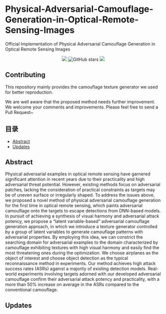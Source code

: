 # Physical-Adversarial-Camouflage-Generation-in-Optical-Remote-Sensing-Images
Official Implementation of Physical Adversarial Camouflage Generation in Optical Remote Sensing Images

<div align="center">


![](https://komarev.com/ghpvc/?username=PhysicsAttack&label=visitors)
![GitHub stars](https://badgen.net/github/stars/Arknightpzb/Physical-Adversarial-Camouflage-Generation-in-Optical-Remote-Sensing-Images)
[![](https://img.shields.io/badge/license-MIT-green)](#License)

</div>

## Contributing

This repository mainly provides the camouflage texture generator we used for better reproduction.

We are well aware that the proposed method needs further improvement. We welcome your comments and improvements. Please feel free to send a Pull Request~

## 目录
+ [Abstract](#Abstract)
+ [Updates](#Updates)

## Abstract
Physical adversarial examples in optical remote sensing have garnered significant attention in recent years due to their practicality and high adversarial threat potential. However, existing methods focus on adversarial patches, lacking the consideration of practical constraints as targets may be of uneven surface or irregularly shaped. To address the issues above, we proposed a novel method of physical adversarial camouflage generation for the first time in optical remote sensing, which paints adversarial camouflage onto the targets to escape detections from DNN-based models. In pursuit of achieving a synthesis of visual harmony and adversarial attack potency, we propose a “latent variable-based” adversarial camouflage generation approach, in which we introduce a texture generator controlled by a group of latent variables to generate camouflage patterns with adversarial properties. By employing this idea, we can constrict the searching domain for adversarial examples to the domain characterized by camouflage exhibiting textures with high visual harmony and easily find the most threatening ones during the optimization. We choose airplanes as the object of interest and choose object detection as the typical reconnaissance method in experiments. Our method achieves high attack success rates (ASRs) against a majority of existing detection models. Real-world experiments involving targets adorned with our developed adversarial camouflage confirm their adversarial attack potency and practicality, with a more than 50\% increase on average in the ASRs compared to the conventional camouflage.

## Updates
